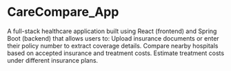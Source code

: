 # CareCompare_App
A full-stack healthcare application built using React (frontend) and Spring Boot (backend) that allows users to:  Upload insurance documents or enter their policy number to extract coverage details. Compare nearby hospitals based on accepted insurance and treatment costs. Estimate treatment costs under different insurance plans. 
